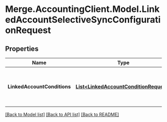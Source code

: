 # Merge.AccountingClient.Model.LinkedAccountSelectiveSyncConfigurationRequest

## Properties

Name | Type | Description | Notes
------------ | ------------- | ------------- | -------------
**LinkedAccountConditions** | [**List&lt;LinkedAccountConditionRequest&gt;**](LinkedAccountConditionRequest.md) | The conditions belonging to a selective sync. | 

[[Back to Model list]](../README.md#documentation-for-models) [[Back to API list]](../README.md#documentation-for-api-endpoints) [[Back to README]](../README.md)

